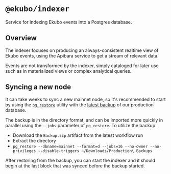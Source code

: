 # `@ekubo/indexer`

Service for indexing Ekubo events into a Postgres database.

## Overview

The indexer focuses on producing an always-consistent realtime view of Ekubo events, using the Apibara service to get a stream of relevant data.

Events are not transformed by the indexer, simply cataloged for later use such as in materialized views or complex analytical queries.

## Syncing a new node

It can take weeks to sync a new mainnet node, so it's recommended to start by using
the [`pg_restore`](https://www.postgresql.org/docs/current/app-pgrestore.html) utility with
the [latest backup](https://github.com/EkuboProtocol/indexer/actions/workflows/backup.yml) of our production database.

The backup is in the directory format, and can be imported more quickly in parallel using the `--jobs` parameter
of `pg_restore`. To utilize the backup:

- Download the `Backup.zip` artifact from the latest workflow run
- Extract the directory
- `pg_restore --dbname=mainnet --format=d --jobs=16 --no-owner --no-privileges --disable-triggers ~/Downloads/Production\ Backups`

After restoring from the backup, you can start the indexer and it should begin at the last block that was synced before the backup started.
